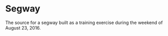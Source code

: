 # Segway
The source for a segway built as a training exercise during the weekend of August 23, 2016.
